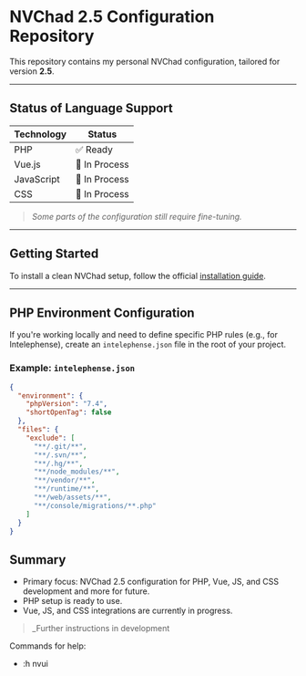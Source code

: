 #  NVChad 2.5 Configuration Repository

This repository contains my personal NVChad configuration, tailored for version **2.5**.

---

##  Status of Language Support

| Technology | Status       |
|------------|--------------|
| PHP        | ✅ Ready      |
| Vue.js     | 🚧 In Process |
| JavaScript | 🚧 In Process |
| CSS        | 🚧 In Process |

> _Some parts of the configuration still require fine-tuning._

---

##  Getting Started

To install a clean NVChad setup, follow the official [installation guide](https://nvchad.com/docs/quickstart/install).

---

##  PHP Environment Configuration

If you're working locally and need to define specific PHP rules (e.g., for Intelephense), create an `intelephense.json` file in the root of your project.

###  Example: `intelephense.json`

```json
{
  "environment": {
    "phpVersion": "7.4",
    "shortOpenTag": false
  },
  "files": {
    "exclude": [
      "**/.git/**",
      "**/.svn/**",
      "**/.hg/**",
      "**/node_modules/**",
      "**/vendor/**",
      "**/runtime/**",
      "**/web/assets/**",
      "**/console/migrations/**.php"
    ]
  }
}
```
##  Summary
- Primary focus: NVChad 2.5 configuration for PHP, Vue, JS, and CSS development and more for future.
- PHP setup is ready to use.
- Vue, JS, and CSS integrations are currently in progress.

>_Further instructions in development

Commands for help: 
- :h nvui
